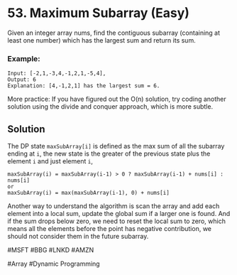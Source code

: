 # 53. Maximum Subarray (Easy)

Given an integer array nums, find the contiguous subarray (containing at least one number) which has the largest sum and return its sum.

### Example:
```
Input: [-2,1,-3,4,-1,2,1,-5,4],
Output: 6
Explanation: [4,-1,2,1] has the largest sum = 6.
```

More practice:
If you have figured out the O(n) solution, try coding another solution using the divide and conquer approach, which is more subtle.

## Solution
The DP state `maxSubArray[i]` is defined as the max sum of all the subarray ending at `i`, the new state is the greater of the previous state plus the element `i` and just element `i`,
```
maxSubArray(i) = maxSubArray(i-1) > 0 ? maxSubArray(i-1) + nums[i] : nums[i]
or
maxSubArray(i) = max(maxSubArray(i-1), 0) + nums[i]
```

Another way to understand the algorithm is scan the array and add each element into a local sum, update the global sum if a larger one is found. And if the sum drops below zero, we need to reset the local sum to zero, which means all the elements before the point has negative contribution, we should not consider them in the future subarray. 

#MSFT #BBG #LNKD #AMZN

#Array #Dynamic Programming
